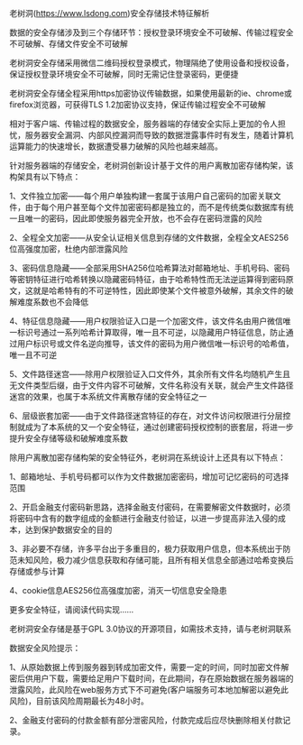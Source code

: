 老树洞(https://www.lsdong.com)安全存储技术特征解析

数据的安全存储涉及到三个存储环节：授权登录环境安全不可破解、传输过程安全不可破解、存储文件安全不可破解

老树洞安全存储采用微信二维码授权登录模式，物理隔绝了使用设备和授权设备，保证授权登录环境安全不可破解，同时无需记住登录密码，更便捷

老树洞安全存储全程采用https加密协议传输数据，如果使用最新的ie、chrome或firefox浏览器，可获得TLS 1.2加密协议支持，保证传输过程安全不可破解

相对于客户端、传输过程的数据安全，服务器端的存储安全实际上更加的令人担忧，服务器安全漏洞、内部风控漏洞而导致的数据泄露事件时有发生，随着计算机运算能力的快速增长，数据遭受暴力破解的风险也越来越高。

针对服务器端的存储安全，老树洞创新设计基于文件的用户离散加密存储构架，该构架具有以下特点：

1、文件独立加密——每个用户单独构建一套属于该用户自己密码的加密关联文件，由于每个用户甚至每个文件加密密码都是独立的，而不是传统类似数据库有统一且唯一的密码，因此即使服务器完全开放，也不会存在密码泄露的风险

2、全程全文加密——从安全认证相关信息到存储的文件数据，全程全文AES256位高强度加密，杜绝内部泄露风险

3、密码信息隐藏——全部采用SHA256位哈希算法对邮箱地址、手机号码、密码等密钥特征进行哈希转换以隐藏密码特征，由于哈希特性而无法逆运算得到密码原文，这就是哈希特有的不可逆特性，因此即使某个文件被意外破解，其余文件的破解难度系数也不会降低

4、特征信息隐藏——用户权限验证入口是一个加密文件，该文件名由用户微信唯一标识号通过一系列哈希计算取得，唯一且不可逆，以隐藏用户特征信息，防止通过用户标识号或文件名逆向推导，该文件的密码为用户微信唯一标识号的哈希值，唯一且不可逆

5、文件路径迷宫——除用户权限验证入口文件外，其余所有文件名均随机产生且无文件类型后缀，由于文件内容不可破解，文件名称没有关联，就会产生文件路径迷宫的效果，也属于本系统文件离散存储的安全特征之一

6、层级嵌套加密——由于文件路径迷宫特征的存在，对文件访问权限进行分层控制就成为了本系统的又一个安全特征，通过创建密码授权控制的嵌套层，将进一步提升安全存储等级和破解难度系数


除用户离散加密存储构架的安全特征外，老树洞在系统设计上还具有以下特点：

1、邮箱地址、手机号码都可以作为文件数据加密密码，增加可记忆密码的可选择范围

2、开启金融支付密码新思路，选择金融支付密码，在需要解密文件数据时，必须将密码中含有的数字组成的金额进行金融支付验证，以进一步提高非法入侵的成本，达到保护数据安全的目的

3、非必要不存储，许多平台出于多重目的，极力获取用户信息，但本系统出于防范未知风险，极力减少信息获取和存储可能，且所有相关信息全部通过哈希变换后存储或参与计算

4、cookie信息AES256位高强度加密，消灭一切信息安全隐患

更多安全特征，请阅读代码实现……

老树洞安全存储是基于GPL 3.0协议的开源项目，如需技术支持，请与老树洞联系


数据安全风险提示：

1、从原始数据上传到服务器到转成加密文件，需要一定的时间，同时加密文件解密后供用户下载，需要给足用户下载时间，在此期间，存在原始数据在服务器端的泄露风险，此风险在web服务方式下不可避免(客户端服务可本地加解密以避免此风险)，目前该风险周期最长为48小时。

2、金融支付密码的付款金额有部分泄密风险，付款完成后应尽快删除相关付款记录。